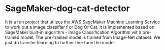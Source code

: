 # SageMaker-dog-cat-detector

It is a fun project that utilzes the AWS SageMaker Machine Learning Service to work out a image classifier f
or Dog Or Cat.  It is implemented based on SageMaker built-in algorithm - Image Classification Algorithm wit
h pre-trained model. The pre-trained model is trained from Image-Net dataset.  We just do transfer learning
to further fine tune the model.
